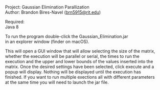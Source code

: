 Project: Gaussian Elimination Parallization  
Author: Brandon Bires-Navel (brn5915@rit.edu)  

Required:  
    Java 8  
    
To run the program double-click the Gaussian_Elimination.jar   
in an explorer window (finder on macOS).  

This will open a GUI window that will allow selecting the size of the matrix, 
whether the execution will be parallel or serial, the times to run the execution 
and the upper and lower bounds of the values inserted into the matrix. Once the
desired settings have been selected, click execute and a popup will display. 
Nothing will be displayed until the execution has finished. If you want to run 
multiple exections all with different parameters at the same time you will need 
to launch the jar file.
